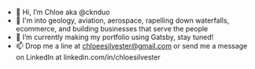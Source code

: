 - 👋 Hi, I’m Chloe aka @cknduo
- 👀 I'm into geology, aviation, aerospace, rapelling down waterfalls, ecommerce, and building businesses that serve the people
- 🌱 I’m currently making my portfolio using Gatsby, stay tuned!
- 📫 Drop me a line at chloeesilvester@gmail.com or send me a message on LinkedIn at linkedin.com/in/chloesilvester
